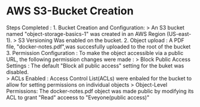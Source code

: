 # AWS S3-Bucket Creation 

Steps Completed  :
    1. Bucket Creation and Configuration:
          > An S3 bucket named "object-storage-basics-1" was created in an AWS Region (US-east-1).
          > S3 Versioning Was enabled on the bucket.
    2. Object upload : A PDF file, "docker-notes.pdf",was succesfully uploaded to the root of the bucket
    3. Permission Configuration : To make the object accessible via  a public URL, the following permission 
       changes were made :
          > Block Public Access Settings : The default "Block all public access" setting for the buket was               disabled.         
          > ACLs Enabled : Access Control List(ACLs) were enbaled for the bucket to allow for setting 
            permissions on individual objects
          > Object-Level Permissions: The docker-notes.pdf object was made public by modifying its ACL to                grant  "Read" acceess to "Eveyone(public access)"
          

